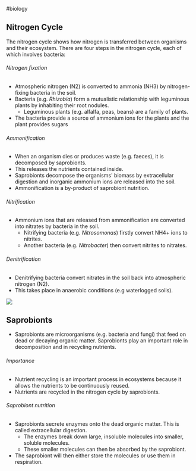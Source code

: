 #biology 
## Nitrogen Cycle
The nitrogen cycle shows how nitrogen is transferred between organisms and their ecosystem. There are four steps in the nitrogen cycle, each of which involves bacteria:

###### Nitrogen fixation
- Atmospheric nitrogen (N2) is converted to ammonia (NH3) by nitrogen-fixing bacteria in the soil.
- Bacteria (e.g. _Rhizobia_) form a mutualistic relationship with leguminous plants by inhabiting their root nodules.
    - Leguminous plants (e.g. alfalfa, peas, beans) are a family of plants.
- The bacteria provide a source of ammonium ions for the plants and the plant provides sugars

###### Ammonification
- When an organism dies or produces waste (e.g. faeces), it is decomposed by saprobionts.
- This releases the nutrients contained inside.
- Saprobionts decompose the organisms' biomass by extracellular digestion and inorganic ammonium ions are released into the soil.
- Ammonification is a by-product of saprobiont nutrition.
###### Nitrification
- Ammonium ions that are released from ammonification are converted into nitrates by bacteria in the soil.
    - Nitrifying bacteria (e.g. _Nitrosomonas_) firstly convert NH4+ ions to nitrites.
    - Another bacteria (e.g. _Nitrobacter_) then convert nitrites to nitrates.

###### Denitrification
- Denitrifying bacteria convert nitrates in the soil back into atmospheric nitrogen (N2).
- This takes place in anaerobic conditions (e.g waterlogged soils).

![](https://image-v2.cdn.app.senecalearning.com/2018-11/22b11fd5-08ec-46a7-a560-24e2645fc272/nitrogen-cycle-,f_cover,h_400,w_600.png)
## Saprobionts
- Saprobionts are microorganisms (e.g. bacteria and fungi) that feed on dead or decaying organic matter. Saprobionts play an important role in decomposition and in recycling nutrients.

###### Importance
- Nutrient recycling is an important process in ecosystems because it allows the nutrients to be continuously reused.
- Nutrients are recycled in the nitrogen cycle by saprobionts.

###### Saprobiont nutrition
- Saprobionts secrete enzymes onto the dead organic matter. This is called extracellular digestion.
    - The enzymes break down large, insoluble molecules into smaller, soluble molecules.
    - These smaller molecules can then be absorbed by the saprobiont.
- The saprobiont will then either store the molecules or use them in respiration.